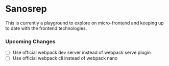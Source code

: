 # Sanosrep

This is currently a playground to explore on micro-frontend and keeping up to date with the frontend technologies.

### Upcoming Changes

* [ ] Use official webpack dev server instead of webpack serve plugin
* [ ] Use official webpack cli instead of webpack nano

